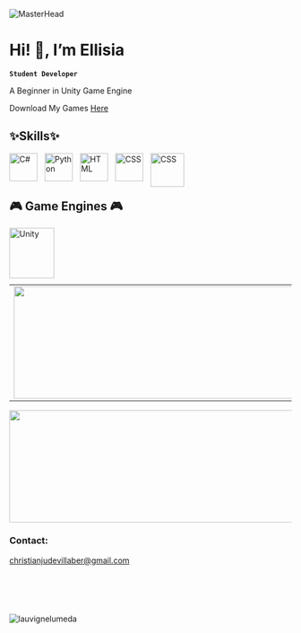 ![MasterHead](https://github.com/user-attachments/assets/9099d646-d9ac-4437-a1ee-1bc91dc15c3a)


# Hi! 🌸, I’m Ellisia

**` Student Developer `**

<p>A Beginner in Unity Game Engine</p>
<p>Download My Games <a href="https://ellisya.itch.io/">Here</a></p>


<h2>✨Skills✨</h2>

<img align="left" alt="C#" width="50px" style="padding-right:10px;" src="https://cdn.jsdelivr.net/gh/devicons/devicon/icons/csharp/csharp-original.svg" />
<img align="left" alt="Python" width="50px" style="padding-right:10px;" src="https://cdn.jsdelivr.net/gh/devicons/devicon/icons/python/python-original.svg" />
<img align="left" alt="HTML" width="50px" style="padding-right:10px;" src="https://cdn.jsdelivr.net/gh/devicons/devicon/icons/html5/html5-plain.svg" />
<img align="left" alt="CSS" width="50px" style="padding-right:10px;" src="https://cdn.jsdelivr.net/gh/devicons/devicon/icons/css3/css3-plain.svg" />
<img  align="left" alt="CSS" width="60px" style="padding-right:10px;" src='https://cdn.jsdelivr.net/gh/devicons/devicon/icons/mysql/mysql-original-wordmark.svg'>

<br><br><br>

<h2>🎮 Game Engines 🎮</h2>
<img align="left" alt="Unity" width="80px" height="90" style="padding-right:10px;" src="https://cdn.jsdelivr.net/gh/devicons/devicon@latest/icons/unity/unity-original-wordmark.svg" />

<br><br><br><br><br>

<table>
  <td align="center">
    <img align="center" width="600px" height="200px" src="https://github-readme-stats.vercel.app/api/top-langs/?username=Ellisia-Dev&hide_progress=true&theme=tokyonight"/>
  </td>
  <td align="center">
    <img align="center" width="600px" height="200px" src="https://github-readme-stats.vercel.app/api?username=Ellisia-Dev&show_icons=true&theme=tokyonight"/>
  </td>
</table>

<div align="center">
<img align="center" width="600px" height="200px" src="https://github-readme-streak-stats.herokuapp.com/?user=Ellisia-Dev&theme=tokyonight"/>
</div>

### Contact:
christianjudevillaber@gmail.com

<br><br>
#
<p align="left"> <img src="https://komarev.com/ghpvc/?username=Ellisia-Dev&label=Profile%20views&color=0e75b6&style=flat" alt="lauvignelumeda" /> </p>
